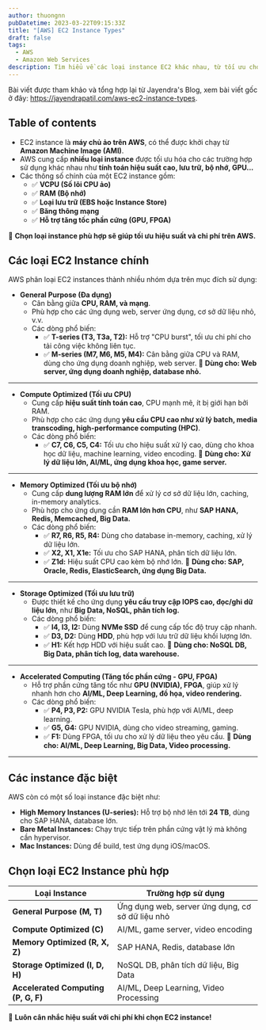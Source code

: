 ```yaml
---
author: thuongnn
pubDatetime: 2023-03-22T09:15:33Z
title: "[AWS] EC2 Instance Types"
draft: false
tags:
  - AWS
  - Amazon Web Services
description: Tìm hiểu về các loại instance EC2 khác nhau, từ tối ưu cho tính toán đến lưu trữ, và cách chọn loại instance phù hợp
---
```


Bài viết được tham khảo và tổng hợp lại từ Jayendra's Blog, xem bài viết gốc ở đây: https://jayendrapatil.com/aws-ec2-instance-types.

## Table of contents

- EC2 instance là **máy chủ ảo trên AWS**, có thể được khởi chạy từ **Amazon Machine Image (AMI)**.
- AWS cung cấp **nhiều loại instance** được tối ưu hóa cho các trường hợp sử dụng khác nhau như **tính toán hiệu suất cao, lưu trữ, bộ nhớ, GPU...**
- Các thông số chính của một EC2 instance gồm:
  - ✅ **VCPU (Số lõi CPU ảo)**
  - ✅ **RAM (Bộ nhớ)**
  - ✅ **Loại lưu trữ (EBS hoặc Instance Store)**
  - ✅ **Băng thông mạng**
  - ✅ **Hỗ trợ tăng tốc phần cứng (GPU, FPGA)**

📌 **Chọn loại instance phù hợp sẽ giúp tối ưu hiệu suất và chi phí trên AWS.**

## **Các loại EC2 Instance chính**

AWS phân loại EC2 instances thành nhiều nhóm dựa trên mục đích sử dụng:

- **General Purpose (Đa dụng)**
  - Cân bằng giữa **CPU, RAM, và mạng**.
  - Phù hợp cho các ứng dụng web, server ứng dụng, cơ sở dữ liệu nhỏ, v.v.
  - Các dòng phổ biến:
    - ✅ **T-series (T3, T3a, T2):** Hỗ trợ "CPU burst", tối ưu chi phí cho tải công việc không liên tục.
    - ✅ **M-series (M7, M6, M5, M4):** Cân bằng giữa CPU và RAM, dùng cho ứng dụng doanh nghiệp, web server.
  📌 **Dùng cho: Web server, ứng dụng doanh nghiệp, database nhỏ.**

---

- **Compute Optimized (Tối ưu CPU)**
  - Cung cấp **hiệu suất tính toán cao**, CPU mạnh mẽ, ít bị giới hạn bởi RAM.
  - Phù hợp cho các ứng dụng **yêu cầu CPU cao như xử lý batch, media transcoding, high-performance computing (HPC)**.
  - Các dòng phổ biến:
    - ✅ **C7, C6, C5, C4:** Tối ưu cho hiệu suất xử lý cao, dùng cho khoa học dữ liệu, machine learning, video encoding.
  📌 **Dùng cho: Xử lý dữ liệu lớn, AI/ML, ứng dụng khoa học, game server.**

---

- **Memory Optimized (Tối ưu bộ nhớ)**
  - Cung cấp **dung lượng RAM lớn** để xử lý cơ sở dữ liệu lớn, caching, in-memory analytics.
  - Phù hợp cho ứng dụng cần **RAM lớn hơn CPU**, như **SAP HANA, Redis, Memcached, Big Data.**
  - Các dòng phổ biến:
    - ✅ **R7, R6, R5, R4:** Dùng cho database in-memory, caching, xử lý dữ liệu lớn.
    - ✅ **X2, X1, X1e:** Tối ưu cho SAP HANA, phân tích dữ liệu lớn.
    - ✅ **Z1d:** Hiệu suất CPU cao kèm bộ nhớ lớn.
  📌 **Dùng cho: SAP, Oracle, Redis, ElasticSearch, ứng dụng Big Data.**

---

- **Storage Optimized (Tối ưu lưu trữ)**
  - Được thiết kế cho ứng dụng **yêu cầu truy cập IOPS cao, đọc/ghi dữ liệu lớn**, như **Big Data, NoSQL, phân tích log.**
  - Các dòng phổ biến:
    - ✅ **I4, I3, I2:** Dùng **NVMe SSD** để cung cấp tốc độ truy cập nhanh.
    - ✅ **D3, D2:** Dùng **HDD**, phù hợp với lưu trữ dữ liệu khối lượng lớn.
    - ✅ **H1:** Kết hợp HDD với hiệu suất cao.
  📌 **Dùng cho: NoSQL DB, Big Data, phân tích log, data warehouse.**

---

- **Accelerated Computing (Tăng tốc phần cứng - GPU, FPGA)**
  - Hỗ trợ phần cứng tăng tốc như **GPU (NVIDIA), FPGA**, giúp xử lý nhanh hơn cho **AI/ML, Deep Learning, đồ họa, video rendering.**
  - Các dòng phổ biến:
    - ✅ **P4, P3, P2:** GPU NVIDIA Tesla, phù hợp với AI/ML, deep learning.
    - ✅ **G5, G4:** GPU NVIDIA, dùng cho video streaming, gaming.
    - ✅ **F1:** Dùng FPGA, tối ưu cho xử lý dữ liệu theo yêu cầu.
  📌 **Dùng cho: AI/ML, Deep Learning, Big Data, Video processing.**

---

## Các instance đặc biệt

AWS còn có một số loại instance đặc biệt như:

- **High Memory Instances (U-series):** Hỗ trợ bộ nhớ lên tới **24 TB**, dùng cho SAP HANA, database lớn.
- **Bare Metal Instances:** Chạy trực tiếp trên phần cứng vật lý mà không cần hypervisor.
- **Mac Instances:** Dùng để build, test ứng dụng iOS/macOS.

## **Chọn loại EC2 Instance phù hợp**

| **Loại Instance**                   | **Trường hợp sử dụng**                           |
| ----------------------------------- | ------------------------------------------------ |
| **General Purpose (M, T)**          | Ứng dụng web, server ứng dụng, cơ sở dữ liệu nhỏ |
| **Compute Optimized (C)**           | AI/ML, game server, video encoding               |
| **Memory Optimized (R, X, Z)**      | SAP HANA, Redis, database lớn                    |
| **Storage Optimized (I, D, H)**     | NoSQL DB, phân tích dữ liệu, Big Data            |
| **Accelerated Computing (P, G, F)** | AI/ML, Deep Learning, Video Processing           |

📌 **Luôn cân nhắc hiệu suất với chi phí khi chọn EC2 instance!**

